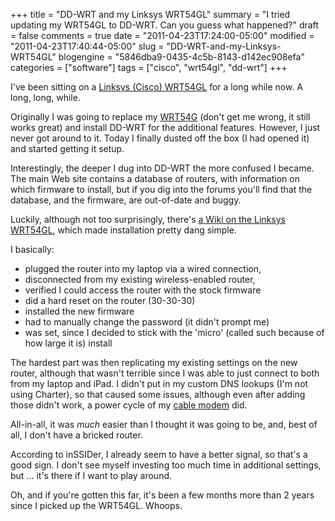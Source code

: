 +++
title = "DD-WRT and my Linksys WRT54GL"
summary = "I tried updating my WRT54GL to DD-WRT. Can you guess what happened?"
draft = false
comments = true
date = "2011-04-23T17:24:00-05:00"
modified = "2011-04-23T17:40:44-05:00"
slug = "DD-WRT-and-my-Linksys-WRT54GL"
blogengine = "5846dba9-0435-4c5b-8143-d142ec908efa"
categories = ["software"]
tags = ["cisco", "wrt54gl", "dd-wrt"]
+++

<p>I've been sitting on a <a rel="external" href="http://www.amazon.com/gp/product/B000BTL0OA?tag=strivinglifen-20">Linksys (Cisco) WRT54GL</a> for a long while now. A long, long, while.</p>
<p>Originally I was going to replace my <a rel="external" href="http://www.amazon.com/gp/product/B00007KDVI?tag=strivinglifen-20">WRT54G</a>&nbsp;(don't get me wrong, it still works great) and install DD-WRT for the additional features. However, I just never got around to it.&nbsp;Today I finally dusted off the box (I had opened it) and started getting it setup.</p>
<p>Interestingly, the deeper I dug into DD-WRT the more confused I became. The main Web site contains a database of routers, with information on which firmware to install, but if you dig into the forums you'll find that the database, and the firmware, are out-of-date and buggy.</p>
<p>Luckily, although not too surprisingly, there's <a rel="external" href="http://www.dd-wrt.com/wiki/index.php/Linksys_WRT54GL">a Wiki on the Linksys WRT54GL</a>, which made installation pretty dang simple.</p>
<p>I basically:</p>
<ul>
<li>plugged the router into my laptop via a wired connection,</li>
<li>disconnected from my existing wireless-enabled router,</li>
<li>verified I could access the router with the stock firmware</li>
<li>did a hard reset on the router (30-30-30)</li>
<li>installed the new firmware</li>
<li>had to manually change the password (it didn't prompt me)</li>
<li>was set, since I decided to stick with the 'micro' (called such because of how large it is) install</li>
</ul>
<p>The hardest part was then replicating my existing settings on the new router, although that wasn't terrible since I was able to just connect to both from my laptop and iPad. I didn't put in my custom DNS lookups (I'm not using Charter), so that caused some issues, although even after adding those didn't work, a power cycle of my <a rel="external" href="http://www.amazon.com/gp/product/B00005T6GZ?tag=strivinglifen-20">cable modem</a> did.</p>
<p>All-in-all, it was <em>much</em>&nbsp;easier than I thought it was going to be, and, best of all, I don't have a bricked router.</p>
<p>According to inSSIDer, I already seem to have a better signal, so that's a good sign. I don't see myself investing too much time in additional settings, but ... it's there if I want to play around.</p>
<p>Oh, and if you're gotten this far, it's been a few months more than 2 years since I picked up the WRT54GL. Whoops.</p>
